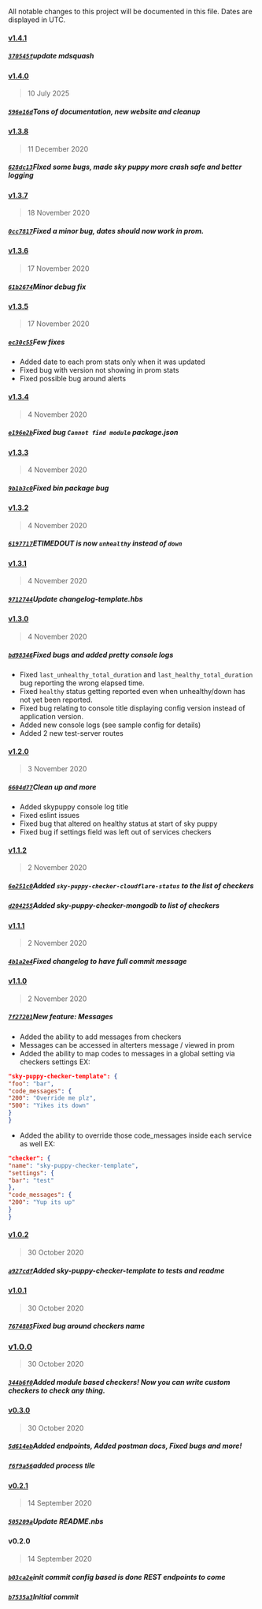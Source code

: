 All notable changes to this project will be documented in this file. Dates are displayed in UTC.

#### [v1.4.1](https://github.com/Phara0h/sky-puppy/compare/v1.4.0...v1.4.1)

#####   [`370545f`](https://github.com/Phara0h/sky-puppy/commit/370545f249af288ef411ccd7b9163f0c3f540264)update mdsquash

#### [v1.4.0](https://github.com/Phara0h/sky-puppy/compare/v1.3.8...v1.4.0)

> 10 July 2025

#####   [`596e16d`](https://github.com/Phara0h/sky-puppy/commit/596e16d919295b0321c8460a436ba3ad47764949)Tons of documentation, new website and cleanup

#### [v1.3.8](https://github.com/Phara0h/sky-puppy/compare/v1.3.7...v1.3.8)

> 11 December 2020

#####   [`628dc13`](https://github.com/Phara0h/sky-puppy/commit/628dc135553f811d6ccf565249ce690cb025eb8e)FIxed some bugs, made sky puppy more crash safe and better logging

#### [v1.3.7](https://github.com/Phara0h/sky-puppy/compare/v1.3.6...v1.3.7)

> 18 November 2020

#####   [`0cc7817`](https://github.com/Phara0h/sky-puppy/commit/0cc78172c6f40edb0e50ff3efd33a6becd3b6ec9)Fixed a minor bug, dates should now work in prom.

#### [v1.3.6](https://github.com/Phara0h/sky-puppy/compare/v1.3.5...v1.3.6)

> 17 November 2020

#####   [`61b2674`](https://github.com/Phara0h/sky-puppy/commit/61b267410b7dfcff222ff841b594a659f05ddf5e)Minor debug fix

#### [v1.3.5](https://github.com/Phara0h/sky-puppy/compare/v1.3.4...v1.3.5)

> 17 November 2020

#####   [`ec30c55`](https://github.com/Phara0h/sky-puppy/commit/ec30c55cdaed1a4e7eee81dccef1ae388b92ee8a)Few fixes

- Added date to each prom stats only when it was updated
- Fixed bug with version not showing in prom stats
- Fixed possible bug around alerts

#### [v1.3.4](https://github.com/Phara0h/sky-puppy/compare/v1.3.3...v1.3.4)

> 4 November 2020

#####   [`e196e2b`](https://github.com/Phara0h/sky-puppy/commit/e196e2bf498bc3491f6feac0ac53b692bdd6e502)Fixed bug `Cannot find module` package.json

#### [v1.3.3](https://github.com/Phara0h/sky-puppy/compare/v1.3.2...v1.3.3)

> 4 November 2020

#####   [`9b1b3c0`](https://github.com/Phara0h/sky-puppy/commit/9b1b3c097cc7e4509c860a3160a2dfebbecfc1ba)Fixed bin package bug

#### [v1.3.2](https://github.com/Phara0h/sky-puppy/compare/v1.3.1...v1.3.2)

> 4 November 2020

#####   [`6197717`](https://github.com/Phara0h/sky-puppy/commit/61977172f631ea3517cbf04d3b1056fb6d4e9f38)ETIMEDOUT is now `unhealthy` instead of `down`

#### [v1.3.1](https://github.com/Phara0h/sky-puppy/compare/v1.3.0...v1.3.1)

> 4 November 2020

#####   [`9712744`](https://github.com/Phara0h/sky-puppy/commit/971274485311642389f0ecd0f47dfd3fe044d348)Update changelog-template.hbs

#### [v1.3.0](https://github.com/Phara0h/sky-puppy/compare/v1.2.0...v1.3.0)

> 4 November 2020

#####   [`bd98346`](https://github.com/Phara0h/sky-puppy/commit/bd9834615c809569f714ac4dcc01ab00838f73cf)Fixed bugs and added pretty console logs

- Fixed `last_unhealthy_total_duration` and `last_healthy_total_duration` bug reporting the wrong elapsed time.
- Fixed `healthy` status getting reported even when unhealthy/down has not yet been reported.
- Fixed bug relating to console title displaying config version instead of application version.
- Added new console logs (see sample config for details)
- Added 2 new test-server routes

#### [v1.2.0](https://github.com/Phara0h/sky-puppy/compare/v1.1.2...v1.2.0)

> 3 November 2020

#####   [`6604d77`](https://github.com/Phara0h/sky-puppy/commit/6604d77123392a478df83dc7df6e48ed907edb91)Clean up and more

-  Added skypuppy console log title
- Fixed eslint issues
- Fixed bug that altered on healthy status at start of sky puppy
- Fixed bug if settings field was left out of services checkers

#### [v1.1.2](https://github.com/Phara0h/sky-puppy/compare/v1.1.1...v1.1.2)

> 2 November 2020

#####   [`6e251c0`](https://github.com/Phara0h/sky-puppy/commit/6e251c0f8d2365add9280d6b847331fdeb2f5cb5)Added `sky-puppy-checker-cloudflare-status` to the list of checkers

#####   [`d204255`](https://github.com/Phara0h/sky-puppy/commit/d204255d1b1f86183778f872b8e879f746e44f04)Added sky-puppy-checker-mongodb to list of checkers

#### [v1.1.1](https://github.com/Phara0h/sky-puppy/compare/v1.1.0...v1.1.1)

> 2 November 2020

#####   [`4b1a2e4`](https://github.com/Phara0h/sky-puppy/commit/4b1a2e414739b80903d61383e1c34ab8fc3c8f17)Fixed changelog to have full commit message

#### [v1.1.0](https://github.com/Phara0h/sky-puppy/compare/v1.0.2...v1.1.0)

> 2 November 2020

#####   [`7f27201`](https://github.com/Phara0h/sky-puppy/commit/7f2720100f876e2f10ce6e46ea3a0098c0db83fc)New feature: Messages

* Added the ability to add messages from checkers
* Messages can be accessed in alterters message / viewed in prom
* Added the ability to map codes to messages in a global setting via checkers settings EX:
```json
"sky-puppy-checker-template": {
"foo": "bar",
"code_messages": {
"200": "Override me plz",
"500": "Yikes its down"
}
}
```
* Added the ability to override those code_messages inside each service as well EX:

```json
"checker": {
"name": "sky-puppy-checker-template",
"settings": {
"bar": "test"
},
"code_messages": {
"200": "Yup its up"
}
}
```

#### [v1.0.2](https://github.com/Phara0h/sky-puppy/compare/v1.0.1...v1.0.2)

> 30 October 2020

#####   [`a927cdf`](https://github.com/Phara0h/sky-puppy/commit/a927cdf104bb2f8acf7baa99485ebd2135d2427c)Added sky-puppy-checker-template to tests and readme

#### [v1.0.1](https://github.com/Phara0h/sky-puppy/compare/v1.0.0...v1.0.1)

> 30 October 2020

#####   [`7674805`](https://github.com/Phara0h/sky-puppy/commit/7674805fae0b7e39b56dbbeef18ede9216e22956)Fixed bug around checkers name

### [v1.0.0](https://github.com/Phara0h/sky-puppy/compare/v0.3.0...v1.0.0)

> 30 October 2020

#####   [`344b6f0`](https://github.com/Phara0h/sky-puppy/commit/344b6f02dfa4b31d0720b7c047d034a7f118684a)Added module based checkers! Now you can write custom checkers to check any thing.

#### [v0.3.0](https://github.com/Phara0h/sky-puppy/compare/v0.2.1...v0.3.0)

> 30 October 2020

#####   [`5d614eb`](https://github.com/Phara0h/sky-puppy/commit/5d614eb20b62ba5b616f67aeffddda1bfd5575de)Added endpoints, Added postman docs, Fixed bugs and more!

#####   [`f6f9a56`](https://github.com/Phara0h/sky-puppy/commit/f6f9a56b35b31797f9409c97df4c3b3dc5ae5a4b)added process tile

#### [v0.2.1](https://github.com/Phara0h/sky-puppy/compare/v0.2.0...v0.2.1)

> 14 September 2020

#####   [`505209a`](https://github.com/Phara0h/sky-puppy/commit/505209afdac682daca37284a5f69fd98b14b8145)Update README.nbs

#### v0.2.0

> 14 September 2020

#####   [`b03ca2e`](https://github.com/Phara0h/sky-puppy/commit/b03ca2ee43ac5754f020d1963dcb9e201cd47e0d)init commit config based is done REST endpoints to come

#####   [`b7535a3`](https://github.com/Phara0h/sky-puppy/commit/b7535a3a3990fe081f932dc6e1079a86bdf9842f)Initial commit
